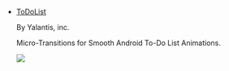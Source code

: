 - [ToDoList](https://github.com/Yalantis/ToDoList)

  By Yalantis, inc.
  
  Micro-Transitions for Smooth Android To-Do List Animations.
  
  ![](https://github.com/Mike-bel/Awesome-Android/blob/master/pictures/1480317099.gif?raw=true)
